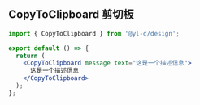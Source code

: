## CopyToClipboard 剪切板

```jsx | react
import { CopyToClipboard } from '@yl-d/design';

export default () => {
  return (
    <CopyToClipboard message text="这是一个描述信息">
      这是一个描述信息
    </CopyToClipboard>
  );
};
```
